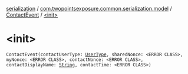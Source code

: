 [serialization](../../index.md) / [com.twopointsexposure.common.serialization.model](../index.md) / [ContactEvent](index.md) / [&lt;init&gt;](./-init-.md)

# &lt;init&gt;

`ContactEvent(contactUserType: `[`UserType`](../-user-type/index.md)`, sharedNonce: <ERROR CLASS>, myNonce: <ERROR CLASS>, contactNonce: <ERROR CLASS>, contactDisplayName: `[`String`](https://kotlinlang.org/api/latest/jvm/stdlib/kotlin/-string/index.html)`, contactTime: <ERROR CLASS>)`